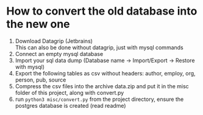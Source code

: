 # How to convert the old database into the new one
1. Download Datagrip (Jetbrains) \
This can also be done without datagrip, just with mysql commands
2. Connect an empty mysql database
3. Import your sql data dump (Database name -> Import/Export -> Restore with mysql)
4. Export the following tables as csv without headers: author, employ, org, person, pub, source
5. Compress the csv files into the archive data.zip and put it in the misc folder of this project, along with convert.py 
6. run `python3 misc/convert.py` from the project directory, ensure the postgres database is created (read readme)

